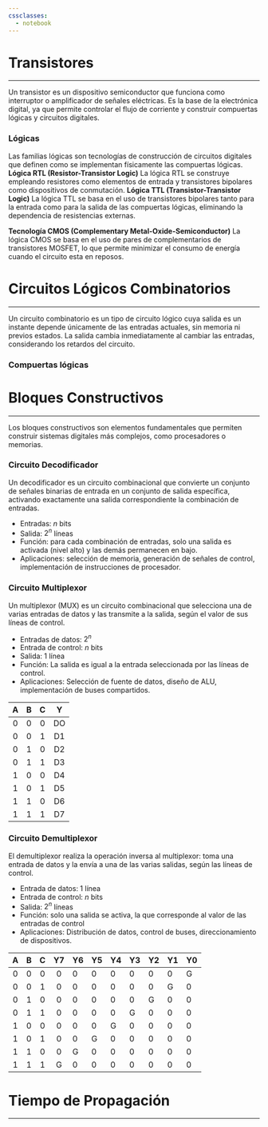 ```yaml
---
cssclasses:
  - notebook
---
```


# Transistores
---
Un transistor es un dispositivo semiconductor que funciona como interruptor o amplificador de señales eléctricas. Es la base de la electrónica digital, ya que permite controlar el flujo de corriente y construir compuertas lógicas y circuitos digitales.
### Lógicas
Las familias lógicas son tecnologías de construcción de circuitos digitales que definen como se implementan físicamente las compuertas lógicas.
**Lógica RTL (Resistor-Transistor Logic)**
La lógica RTL se construye empleando resistores como elementos de entrada y transistores bipolares como dispositivos de conmutación.
**Lógica TTL (Transistor-Transistor Logic)**
La lógica TTL se basa en el uso de transistores bipolares tanto para la entrada como para la salida de las compuertas lógicas, eliminando la dependencia de resistencias externas.

**Tecnología CMOS (Complementary Metal-Oxide-Semiconductor)**
La lógica CMOS se basa en el uso de pares de complementarios de transistores MOSFET, lo que permite minimizar el consumo de energía cuando el circuito esta en reposos.


# Circuitos Lógicos Combinatorios
---
Un circuito combinatorio es un tipo de circuito lógico cuya salida es un instante depende únicamente de las entradas actuales, sin memoria ni previos estados. La salida cambia inmediatamente al cambiar las entradas, considerando los retardos del circuito.
### Compuertas lógicas


# Bloques Constructivos
---
Los bloques constructivos son elementos fundamentales que permiten construir sistemas digitales más complejos, como procesadores o memorias.
### Circuito Decodificador
Un decodificador es un circuito combinacional que convierte un conjunto de señales binarias de entrada en un conjunto de salida específica, activando exactamente una salida correspondiente  la combinación de entradas.
- Entradas: $n$ bits
- Salida: $2^n$ líneas
- Función: para cada combinación de entradas, solo una salida es activada (nivel alto) y las demás permanecen en bajo.
- Aplicaciones: selección de memoria, generación de señales de control, implementación de instrucciones de procesador.

### Circuito Multiplexor
Un multiplexor (MUX) es un circuito combinacional que selecciona una de varias entradas de datos y las transmite a la salida, según el valor de sus líneas de control.
- Entradas de datos: $2^n$
- Entrada de control: $n$ bits
- Salida: 1 línea
- Función: La salida es igual a la entrada seleccionada por las líneas de control.
- Aplicaciones: Selección de fuente de datos, diseño de ALU, implementación de buses compartidos.

|  A  |  B  |  C  |  Y  |
| :--: | :--: | :--: | :--: |
|  0  |  0  |  0  | DO  |
|  0  |  0  |  1  | D1  |
|  0  |  1  |  0  | D2  |
|  0  |  1  |  1  | D3  |
|  1  |  0  |  0  | D4  |
|  1  |  0  |  1  | D5  |
|  1  |  1  |  0  | D6  |
|  1  |  1  |  1  | D7  |

### Circuito Demultiplexor
El demultiplexor realiza la operación inversa al multiplexor: toma una entrada de datos y la envía a una de las varias salidas, según las líneas de control.
- Entrada de datos: 1 línea
- Entrada de control: $n$ bits
- Salida: $2^n$ líneas
- Función: solo una salida se activa, la que corresponde al valor de las entradas de control
- Aplicaciones: Distribución de datos, control de buses, direccionamiento de dispositivos.

|  A  |  B  |  C  | Y7  | Y6  | Y5  | Y4  | Y3  | Y2  | Y1  | Y0  |
| :-: | :-: | :-: | :-: | --- | --- | --- | --- | --- | --- | --- |
|  0  |  0  |  0  |  0  | 0   | 0   | 0   | 0   | 0   | 0   | G   |
|  0  |  0  |  1  |  0  | 0   | 0   | 0   | 0   | 0   | G   | 0   |
|  0  |  1  |  0  |  0  | 0   | 0   | 0   | 0   | G   | 0   | 0   |
|  0  |  1  |  1  |  0  | 0   | 0   | 0   | G   | 0   | 0   | 0   |
|  1  |  0  |  0  |  0  | 0   | 0   | G   | 0   | 0   | 0   | 0   |
|  1  |  0  |  1  |  0  | 0   | G   | 0   | 0   | 0   | 0   | 0   |
|  1  |  1  |  0  |  0  | G   | 0   | 0   | 0   | 0   | 0   | 0   |
|  1  |  1  |  1  |  G  | 0   | 0   | 0   | 0   | 0   | 0   | 0   |










# Tiempo de Propagación
---